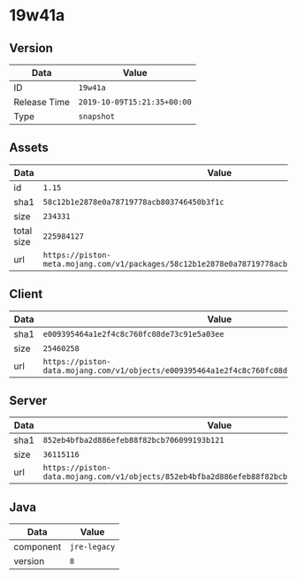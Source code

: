 # 19w41a

## Version

|**Data**        | **Value**                 |
|----------------|-------------------------|
| ID   | ```19w41a```   |
| Release Time   | ```2019-10-09T15:21:35+00:00```   |
| Type   | ```snapshot```   |

## Assets

|**Data**        | **Value**                 |
|----------------|-------------------------|
| id   | ```1.15```   |
| sha1   | ```58c12b1e2878e0a78719778acb803746450b3f1c```   |
| size   | ```234331```   |
| total size  | ```225984127```  |
| url       | ```https://piston-meta.mojang.com/v1/packages/58c12b1e2878e0a78719778acb803746450b3f1c/1.15.json``` |

## Client

|**Data**        | **Value**                 |
|----------------|-------------------------|
| sha1   | ```e009395464a1e2f4c8c760fc08de73c91e5a03ee```   |
| size   | ```25460258```   |
| url       | ```https://piston-data.mojang.com/v1/objects/e009395464a1e2f4c8c760fc08de73c91e5a03ee/client.jar``` |

## Server

|**Data**        | **Value**                 |
|----------------|-------------------------|
| sha1   | ```852eb4bfba2d886efeb88f82bcb706099193b121```   |
| size   | ```36115116```   |
| url       | ```https://piston-data.mojang.com/v1/objects/852eb4bfba2d886efeb88f82bcb706099193b121/server.jar``` |

## Java

|**Data**        | **Value**                 |
|----------------|-------------------------|
| component   | ```jre-legacy```   |
| version   | ```8```   |